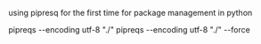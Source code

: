 using pipresq for the first time for package management in python

pipreqs --encoding utf-8 "./"
pipreqs --encoding utf-8 "./" --force